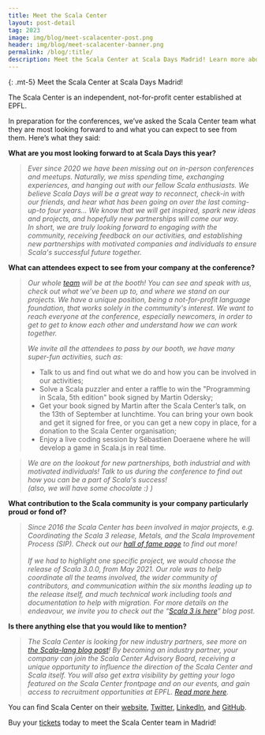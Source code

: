 ```yaml
---
title: Meet the Scala Center
layout: post-detail
tag: 2023
image: img/blog/meet-scalacenter-post.png
header: img/blog/meet-scalacenter-banner.png
permalink: /blog/:title/
description: Meet the Scala Center at Scala Days Madrid! Learn more about the organization and see what they look forward to seeing in Madrid this year!
---
```

{: .mt-5}
Meet the Scala Center at Scala Days Madrid!

The Scala Center is an independent, not-for-profit center established at EPFL.


In preparation for the conferences, we’ve asked the Scala Center team what they are most looking forward to and what you can expect to see from them. Here’s what they said:

**What are you most looking forward to at Scala Days this year?**

> *Ever since 2020 we have been missing out on in-person conferences and meetups. Naturally, we miss spending time, exchanging experiences, and hanging out with our fellow Scala enthusiasts. We believe Scala Days will be a great way to reconnect, check-in with our friends, and hear what has been going on over the last coming-up-to four years… We know that we will get inspired, spark new ideas and projects, and hopefully new partnerships will come our way. <br> In short, we are truly looking forward to engaging with the community, receiving feedback on our activities, and establishing new partnerships with motivated companies and individuals to ensure Scala's successful future together.*

**What can attendees expect to see from your company at the conference?**

> *Our whole [team](https://scala.epfl.ch/team.html) will be at the booth! You can see and speak with us, check out what we’ve been up to, and where we stand on our projects. We have a unique position, being a not-for-profit language foundation, that works solely in the community's interest. We want to reach everyone at the conference, especially newcomers, in order to get to get to know each other and understand how we can work together.*
>
> *We invite all the attendees to pass by our booth, we have many super-fun activities, such as:* 
> <ul><li> Talk to us and find out what we do and how you can be involved in our activities; </li>
> <li> Solve a Scala puzzler and enter a raffle to win the "Programming in Scala, 5th edition" book signed by Martin Odersky; </li>
> <li> Get your book signed by Martin after the Scala Center’s  talk, on the 13th of September at lunchtime. You can bring your own book and get it signed for free, or you can get a new copy in place, for a donation to the Scala Center organisation; </li>
> <li> Enjoy a live coding session by Sébastien Doeraene where he will develop a game in Scala.js in real time. </li></ul> 

> *We are on the lookout for new partnerships, both industrial and with motivated individuals! Talk to us during the conference to find out how you can be a part of Scala's success! <br> (also, we will have some chocolate :) )*

**What contribution to the Scala community is your company particularly proud or fond of?**

> *Since 2016 the Scala Center has been involved in major projects, e.g. Coordinating the Scala 3 release, Metals, and the Scala Improvement Process (SIP). Check out our [hall of fame page](https://scala.epfl.ch/hall-of-fame.html) to find out more! 
<br><br> If we had to highlight one specific project, we would choose the release of Scala 3.0.0, from May 2021. Our role was to help coordinate all the teams involved, the wider community of contributors, and communication within the six months leading up to the release itself, and much technical work including tools and documentation to help with migration. For more details on the endeavour, we invite you to check out the “[Scala 3 is here](https://www.scala-lang.org/blog/2021/05/14/scala3-is-here.html)” blog post.*

**Is there anything else that you would like to mention?**

> *The Scala Center is looking for new industry partners, see more on [the Scala-lang blog post](https://scala-lang.org/blog/2023/09/11/scala-center-fundraising.html)! By becoming an industry partner, your company can join the Scala Center Advisory Board, receiving a unique opportunity to influence the direction of the Scala Center and Scala itself. You will also get extra visibility by getting your logo featured on the Scala Center frontpage and on our events, and gain access to recruitment opportunities at EPFL. [Read more here](https://scala.epfl.ch/corporate-membership.html).*



You can find Scala Center on their [website](https://scala.epfl.ch/), [Twitter](https://twitter.com/scala_lang), [LinkedIn](https://www.linkedin.com/company/scala-center/), and [GitHub](https://github.com/scalacenter).

Buy your [tickets](https://scaladays.org/#madrid-pricetable) today to meet the Scala Center team in Madrid!
